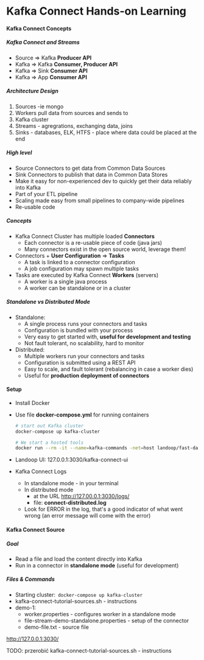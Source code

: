 # Kafka Connect Hands-on Learning

#### Kafka Connect Concepts

##### Kafka Connect and Streams

- Source => Kafka    **Producer API**
- Kafka => Kafka    **Consumer, Producer API**
- Kafka => Sink     **Consumer API**
- Kafka => App     **Consumer API**

##### Architecture Design

1. Sources -ie mongo
2. Workers pull data from sources and sends to
3. Kafka cluster 
4. Streams - agregrations, exchanging data, joins
5. Sinks - databases, ELK, HTFS - place where data could be placed at the end

##### High level

- Source Connectors to get data from Common Data Sources
- Sink Connectors to publish that data in Common Data Stores
- Make it easy for non-experienced dev to quickly get their data reliably into Kafka
- Part of your ETL pipeline
- Scaling made easy from small pipelines to company-wide pipelines
- Re-usable code

##### Concepts

- Kafka Connect Cluster has multiple loaded **Connectors**
  - Each connector is a re-usable piece of code (java jars)
  - Many connectors exist in the open source world, leverage them!
- Connectors + **User Configuration** => **Tasks**
  - A task is linked to a connector configuration
  - A job configuration may spawn multiple tasks
- Tasks are executed by Kafka Connect **Workers** (servers)
  - A worker is a single java process
  - A worker can be standalone or in a cluster

##### Standalone vs Distributed Mode

- Standalone:
  - A single process runs your connectors and tasks
  - Configuration is bundled with your process
  - Very easy to get started with, **useful for development and testing**
  - Not fault tolerant, no scalability, hard to monitor
- Distributed:
  - Multiple workers run your connectors and tasks
  - Configuration is submitted using a REST API 
  - Easy to scale, and fault tolerant (rebalancing in case a worker dies)
  - Useful for **production deployment of connectors**

#### Setup

- Install Docker

- Use file  **docker-compose.yml** for running containers

  ```bash
  # start out Kafka cluster
  docker-compose up kafka-cluster
  
  # We start a hosted tools
  docker run --rm -it --name=kafka-commands -net=host landoop/fast-data-dev bash
  ```

- Landoop UI: 127.0.0.1:3030/kafka-connect-ui

- Kafka Connect Logs

  - In standalone mode - in your terminal
  - In distributed mode
    - at the URL http://127.00.0.1:3030/logs/
    - file: **connect-distributed.log**
  - Look for ERROR in the log, that's a good indicator of what went wrong (an error message will come with the error)

#### Kafka Connect Source

##### Goal

- Read a file and load the content directly into Kafka
- Run in a connector in **standalone mode** (useful for development)

##### Files & Commands 

- Starting cluster:` docker-compose up kafka-cluster`
- kafka-connect-tutorial-sources.sh - instructions
- demo-1:
  - worker.properties - configures worker in a standalone mode
  - file-stream-demo-standalone.properties - setup of the connector
  - demo-file.txt - source file

http://127.0.0.1:3030/



TODO: przerobić kafka-connect-tutorial-sources.sh - instructions



